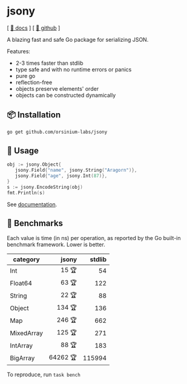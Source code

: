 # jsony

[ [📄 docs](https://pkg.go.dev/github.com/orsinium-labs/jsony) ]
[ [🐙 github](https://github.com/orsinium-labs/jsony) ]

A blazing fast and safe Go package for serializing JSON.

Features:

* 2-3 times faster than stdlib
* type safe and with no runtime errors or panics
* pure go
* reflection-free
* objects preserve elements' order
* objects can be constructed dynamically

## 📦 Installation

```bash
go get github.com/orsinium-labs/jsony
```

## 🔧 Usage

```go
obj := jsony.Object{
   jsony.Field{"name", jsony.String("Aragorn")},
   jsony.Field{"age", jsony.Int(87)},
}
s := jsony.EncodeString(obj)
fmt.Println(s)
```

See [documentation](https://pkg.go.dev/github.com/orsinium-labs/jsony).

## 🐎 Benchmarks

Each value is time (in ns) per operation, as reported by the Go built-in benchmark framework. Lower is better.

| category     | jsony     | stdlib   |
| ------------ | --------: | -------: |
| Int          |     15 🏆 |       54 |
| Float64      |     63 🏆 |      122 |
| String       |     22 🏆 |       88 |
| Object       |    134 🏆 |      136 |
| Map          |    246 🏆 |      662 |
| MixedArray   |    125 🏆 |      271 |
| IntArray     |     88 🏆 |      183 |
| BigArray     |  64262 🏆 |   115994 |

To reproduce, run `task bench`
